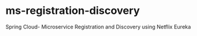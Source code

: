 # ms-registration-discovery
Spring Cloud- Microservice Registration and Discovery using Netflix Eureka
